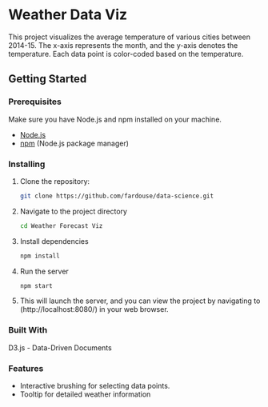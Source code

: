 # Weather Data Viz

This project visualizes the average temperature of various cities between 2014-15.
The x-axis represents the month, and the y-axis denotes the temperature. Each data 
point is color-coded based on the temperature.

## Getting Started

### Prerequisites

Make sure you have Node.js and npm installed on your machine.

- [Node.js](https://nodejs.org/)
- [npm](https://www.npmjs.com/) (Node.js package manager)

### Installing

1. Clone the repository:

   ```bash
   git clone https://github.com/fardouse/data-science.git

2. Navigate to the project directory
   
   ```bash
   cd Weather Forecast Viz

3. Install dependencies
   
   ```bash
   npm install

4. Run the server
   ```bash
   npm start

5. This will launch the server, and you can view the project by navigating to (http://localhost:8080/) in your web browser.

### Built With
D3.js - Data-Driven Documents


### Features
* Interactive brushing for selecting data points.
* Tooltip for detailed weather information
